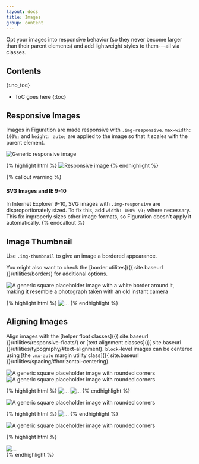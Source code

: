 ```yaml
---
layout: docs
title: Images
group: content
---
```


Opt your images into responsive behavior (so they never become larger than their parent elements) and add lightweight styles to them---all via classes.

## Contents
{:.no_toc}

* ToC goes here
{:toc}

## Responsive Images

Images in Figuration are made responsive with `.img-responsive`. `max-width: 100%;` and `height: auto;` are applied to the image so that it scales with the parent element.

<div class="cf-example">
  <img data-src="holder.js/100px250" class="img-responsive" alt="Generic responsive image">
</div>

{% highlight html %}
<img src="..." class="img-responsive" alt="Responsive image">
{% endhighlight %}

{% callout warning %}
#### SVG Images and IE 9-10

In Internet Explorer 9-10, SVG images with `.img-responsive` are disproportionately sized. To fix this, add `width: 100% \9;` where necessary. This fix improperly sizes other image formats, so Figuration doesn't apply it automatically.
{% endcallout %}

## Image Thumbnail

Use `.img-thumbnail` to give an image a bordered appearance.

You might also want to check the [border utilites]({{ site.baseurl }}/utilities/borders) for additional options.

<div class="cf-example">
  <img data-src="holder.js/200x200" class="img-thumbnail" alt="A generic square placeholder image with a white border around it, making it resemble a photograph taken with an old instant camera">
</div>

{% highlight html %}
<img src="..." alt="..." class="img-thumbnail">
{% endhighlight %}

## Aligning Images

Align images with the [helper float classes]({{ site.baseurl }}/utilities/responsive-floats/) or [text alignment classes]({{ site.baseurl }}/utilities/typography/#text-alignment). `block`-level images can be centered using [the `.mx-auto` margin utility class]({{ site.baseurl }}/utilities/spacing/#horizontal-centering).

<div class="cf-example clearfix">
  <img data-src="holder.js/200x200" class="img-rounded float-left" alt="A generic square placeholder image with rounded corners">
  <img data-src="holder.js/200x200" class="img-rounded float-right" alt="A generic square placeholder image with rounded corners">
</div>

{% highlight html %}
<img src="..." class="img-rounded float-left" alt="...">
<img src="..." class="img-rounded float-right" alt="...">
{% endhighlight %}

<div class="cf-example clearfix">
  <img data-src="holder.js/200x200" class="img-rounded mx-auto d-block" alt="A generic square placeholder image with rounded corners">
</div>

{% highlight html %}
<img src="..." class="img-rounded mx-auto d-block" alt="...">
{% endhighlight %}

<div class="cf-example clearfix">
  <div class="text-center">
    <img data-src="holder.js/200x200" class="img-rounded" alt="A generic square placeholder image with rounded corners">
  </div>
</div>

{% highlight html %}
<div class="text-center">
  <img src="..." class="img-rounded" alt="...">
</div>
{% endhighlight %}
